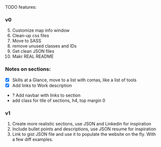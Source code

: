 TODO features:

### v0
5. Customize map info window
18. Clean-up css files
19. Move to SASS
20. remove unused classes and IDs
22. Get clean JSON files
23. Makr REAL README

### Notes on sections:
- [x] Skills at a Glance, move to a list with comas, like a list of tools
- [x] Add links to Work description
- ? Add navbar with links to section
- add class for ttle of sections, h4, top margin 0


### v1
1. Create more realistic sections, use JSON and Linkedin for inspiration
2. Include bullet points and descriptions, use JSON resume for inspiration
8. Link to gist JSON file and use it to populate the website on the fly. With a few diff examples.